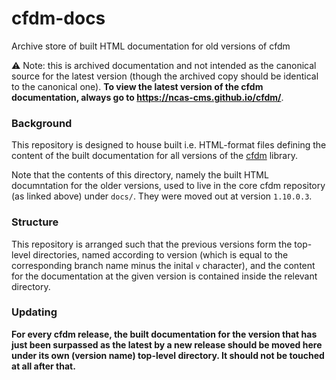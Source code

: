 # cfdm-docs
Archive store of built HTML documentation for old versions of cfdm

:warning: Note: this is archived documentation and not intended as the canonical
source for the latest version (though the archived copy should be identical to
the canonical one). **To view the latest version of the cfdm
documentation, always go to https://ncas-cms.github.io/cfdm/**.

### Background

This repository is designed to house built i.e. HTML-format files defining
the content of the built documentation for all
versions of the [cfdm](https://github.com/NCAS-CMS/cfdm) library.

Note that the contents of this directory, namely the built HTML documntation
for the older versions, used to live in the core cfdm repository (as
linked above) under `docs/`. They were moved out at version `1.10.0.3`.


### Structure

This repository is arranged such that the previous versions form the
top-level directories, named according to version (which is equal to
the corresponding branch name minus the inital `v` character), and the
content for the documentation at the given version is contained inside
the relevant directory.

### Updating

**For every cfdm release, the built documentation for the version that
has just been surpassed as the latest by a new release should be moved
here under its own (version name) top-level directory. It should not be
touched at all after that.**
